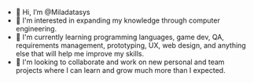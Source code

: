 - 👋 Hi, I’m @Miladatasys
- 👀 I'm interested in expanding my knowledge through computer engineering.
- 🌱 I'm currently learning programming languages, game dev, QA, requirements management, prototyping, UX, web design, and anything else that will help me improve my skills.
- 💞️ I'm looking to collaborate and work on new personal and team projects where I can learn and grow much more than I expected.


<!---
Miladatasys/Miladatasys is a ✨ particular ✨ repository because its `README.md` (this file) appears on your GitHub profile.
You can click the Preview link to take a look at your changes.
--->
